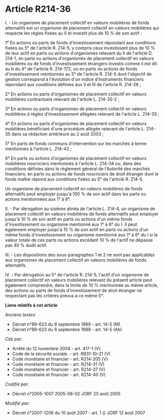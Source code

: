 # Article R214-36

I. - Un organisme de placement collectif en valeurs mobilières de fonds alternatifs est un organisme de placement collectif
en valeurs mobilières qui respecte les règles fixées au II et investit plus de 10 % de son actif :

1° En actions ou parts de fonds d'investissement répondant aux conditions fixées au 5° de l'article R. 214-5, y compris ceux
investissant plus de 10 % de leur actif en parts ou actions d'organismes relevant du II de l'article D. 214-1, en parts ou
actions d'organismes de placement collectif en valeurs mobilières ou de fonds d'investissement étrangers investis comme il
est dit au b du 4° de l'article R. 214-172, ou en parts ou actions de fonds d'investissement mentionnés au 5° de l'article R.
214-5 dont l'objectif de gestion correspond à l'évolution d'un indice d'instruments financiers répondant aux conditions
définies aux II et III de l'article R. 214-28 ;

2° En actions ou parts d'organismes de placement collectif en valeurs mobilières contractuels relevant de l'article L.
214-35-2 ;

3° En actions ou parts d'organismes de placement collectif en valeurs mobilières à règles d'investissement allégées relevant
de l'article L. 214-35 ;

4° En actions ou parts d'organismes de placement collectif en valeurs mobilières bénéficiant d'une procédure allégée relevant
de l'article L. 214-35 dans sa rédaction antérieure au 2 août 2003 ;

5° En parts de fonds communs d'intervention sur les marchés à terme mentionnés à l'article L. 214-42 ;

6° En parts ou actions d'organismes de placement collectif en valeurs mobilières nourriciers mentionnés à l'article L. 214-34
ou, dans des conditions définies dans le règlement général de l'Autorité des marchés financiers, en parts ou actions de fonds
nourriciers de droit étranger dont le fonds maître répond aux conditions fixées au 5° de l'article R. 214-5.

Un organisme de placement collectif en valeurs mobilières de fonds alternatifs peut employer jusqu'à 100 % de son actif dans
les parts ou actions mentionnées aux 1° à 6°.

II. - Par dérogation au sixième alinéa de l'article L. 214-4, un organisme de placement collectif en valeurs mobilières de
fonds alternatifs peut employer jusqu'à 10 % de son actif en parts ou actions d'un même fonds d'investissement ou organisme
mentionné aux 1° à 6° du I. Il peut également employer jusqu'à 15 % de son actif en parts ou actions d'un même fonds
d'investissement ou organisme mentionné aux 1° à 6° du I si la valeur totale de ces parts ou actions excédant 10 % de l'actif
ne dépasse pas 40 % dudit actif.

III. - Les dispositions des sous-paragraphes 1 et 2 ne sont pas applicables aux organismes de placement collectif en valeurs
mobilières de fonds alternatifs.

IV. - Par dérogation au 5° de l'article R. 214-5, l'actif d'un organisme de placement collectif en valeurs mobilières
relevant du présent article peut également comprendre, dans la limite de 10 % mentionnée au même article, des actions ou
parts de fonds d'investissement de droit étranger ne respectant pas les critères prévus à ce même 5°.

**Liens relatifs à cet article**

_Anciens textes_:

  - Décret n°89-623 du 6 septembre 1989 - art. 14-5 (M)
  - Décret n°89-623 du 6 septembre 1989 - art. 14-5 (Ab)

_Cité par_:

  - Arrêté du 12 novembre 2004 - art. 417-1 (V)
  - Code de la sécurité sociale. - art. R931-10-21 (V)
  - Code monétaire et financier - art. R214-205 (V)
  - Code monétaire et financier - art. R214-31 (V)
  - Code monétaire et financier - art. R214-37 (V)
  - Code monétaire et financier - art. R214-40 (V)

_Codifié par_:

  - Décret n°2005-1007 2005-08-02 JORF 25 août 2005

_Modifié par_:

  - Décret n°2007-1206 du 10 août 2007 - art. 1 () JORF 12 août 2007
